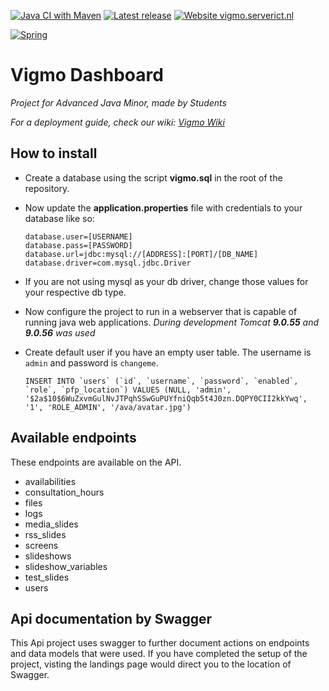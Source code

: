 [![Java CI with Maven](https://github.com/NHL-S-Vigmo/Api/actions/workflows/maven.yml/badge.svg)](https://github.com/NHL-S-Vigmo/Api/actions/workflows/maven.yml)
[![Latest release](https://badgen.net/github/release/NHL-S-Vigmo/Api)](https://github.com/NHL-S-Vigmo/Api/releases)
[![Website vigmo.serverict.nl](https://img.shields.io/website-up-down-green-red/https/vigmo.serverict.nl.svg)](https://vigmo.serverict.nl/)  

[![Spring](https://img.shields.io/badge/spring-%236DB33F.svg?style=for-the-badge&logo=spring&logoColor=white)](#)
# Vigmo Dashboard
*Project for Advanced Java Minor, made by Students*  

_For a deployment guide, check our wiki: [Vigmo Wiki](https://github.com/NHL-S-Vigmo/docs/wiki)_

## How to install
* Create a database using the script **vigmo.sql** in the root of the repository.
* Now update the **application.properties** file with credentials to your database like so: 
    ```properties
    database.user=[USERNAME]
    database.pass=[PASSWORD]
    database.url=jdbc:mysql://[ADDRESS]:[PORT]/[DB_NAME]
    database.driver=com.mysql.jdbc.Driver
    ```
* If you are not using mysql as your db driver, change those values for your respective db type.
* Now configure the project to run in a webserver that is capable of running java web applications. *During development Tomcat **9.0.55** and **9.0.56** was used*

* Create default user if you have an empty user table. The username is `admin` and password is `changeme`.
    ```mysql
    INSERT INTO `users` (`id`, `username`, `password`, `enabled`, `role`, `pfp_location`) VALUES (NULL, 'admin', '$2a$10$6WuZxvmGulNvJTPqhSSwGuPUYfniQqb5t4J0zn.DQPY0CII2kkYwq', '1', 'ROLE_ADMIN', '/ava/avatar.jpg')
    ```

## Available endpoints
These endpoints are available on the API.

* availabilities
* consultation_hours
* files
* logs
* media_slides
* rss_slides
* screens
* slideshows
* slideshow_variables
* test_slides
* users

## Api documentation by Swagger
This Api project uses swagger to further document actions on endpoints and data models that were used.
If you have completed the setup of the project, visting the landings page would direct you to the location of Swagger.

